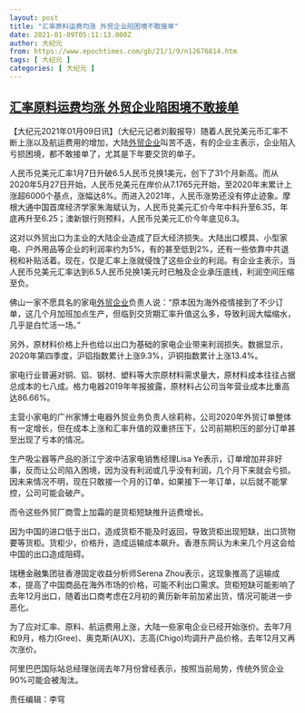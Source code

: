 ```yaml
---
layout: post
title: "汇率原料运费均涨 外贸企业陷困境不敢接单"
date: 2021-01-09T05:11:13.000Z
author: 大纪元
from: https://www.epochtimes.com/gb/21/1/9/n12676814.htm
tags: [ 大纪元 ]
categories: [ 大纪元 ]
---
```

<!--1610169073000-->
[汇率原料运费均涨 外贸企业陷困境不敢接单](https://www.epochtimes.com/gb/21/1/9/n12676814.htm)
------

<div>
<p>【大纪元2021年01月09日讯】（大纪元记者刘毅报导）随着人民兑美元币汇率不断上涨以及航运费用的增加，大陆<a href="https://www.epochtimes.com/gb/tag/%E5%A4%96%E8%B4%B8%E4%BC%81%E4%B8%9A.html">外贸企业</a>叫苦不迭，有的企业主表示，企业陷入亏损困境，都不敢接单了，尤其是下年要交货的单子。</p><p>人民币兑美元汇率1月7日升破6.5人民币兑换1美元，创下了31个月新高。而从2020年5月27日开始，人民币兑美元在岸价从7.1765元开始，至2020年末累计上涨超6000个基点，涨幅达8%。而进入2021年，人民币涨势还没有停止迹象。摩根大通中国首席经济学家朱海斌认为，人民币兑美元汇价今年中料升至6.35，年底再升至6.25；澳新银行则预料，人民币兑美元汇价今年底见6.3。</p><p>这对以外贸出口为主业的大陆企业造成了巨大经济损失。大陆出口模具、小型家电、户外用品等企业的利润率约为5%，有的甚至低到2%，还有一些依靠中共退税和补贴活着。现在，仅是汇率上涨就侵蚀了这些企业的利润。有企业主表示，当人民币兑美元汇率达到6.5人民币兑换1美元时已触及企业承压底线，利润空间压缩至负。</p><p>佛山一家不愿具名的家电<a href="https://www.epochtimes.com/gb/tag/%E5%A4%96%E8%B4%B8%E4%BC%81%E4%B8%9A.html">外贸企业</a>负责人说：“原本因为海外疫情接到了不少订单，这几个月加班加点生产，但临到交货期汇率升值这么多，导致利润大幅缩水，几乎是白忙活一场。”</p><p>另外，原材料价格上升也给以出口为基础的家电企业带来利润损失。数据显示，2020年第四季度，沪铝指数累计上涨9.3%，沪铜指数累计上涨13.4%。</p><p>家电行业普遍对铜、铝、钢材、塑料等大宗原材料需求量大，原材料成本往往占据总成本的七八成。格力电器2019年年报披露，原材料占公司当年营业成本比重高达86.66%。</p><p>主营小家电的广州家博士电器外贸业务负责人徐莉称，公司2020年外贸订单整体有一定增长，但在成本上涨和汇率升值的双重挤压下，公司前期积压的部分订单甚至出现了亏本的情况。</p><p>生产吸尘器等产品的浙江宁波中洁家电销售经理Lisa Ye表示，订单增加并非好事，反而让公司陷入困境，因为没有利润或几乎没有利润，几个月下来就会亏损。因未来情况不明，现在只敢接一个月的订单，如果接下一年订单，以后就不能掌控，公司可能会破产。</p><p>而令这些外贸厂商雪上加霜的是货柜短缺推升运费增长。</p><p>因为中国的进口低于出口，造成货柜不能及时返回，导致货柜出现短缺，出口货物要等货柜。货柜少，价格升，造成运输成本飙升。香港东网认为未来几个月这会给中国的出口造成阻碍。</p><p>瑞穗金融集团驻香港固定收益分析师Serena Zhou表示，这现象推高了运输成本，提高了中国商品在海外市场的价格，可能不利出口需求。货柜短缺可能影响了去年12月出口，随着出口商考虑在2月初的黄历新年前加紧出货，情况可能进一步恶化。</p><p>为了应对汇率、原料、航运费用上涨，大陆一些家电企业已经开始涨价。去年7月和9月，格力(Gree)、奥克斯(AUX)、志高(Chigo)均调升产品价格，去年12月又再次涨价。</p><p>阿里巴巴国际站总经理张阔去年7月份曾经表示，按照当前局势，传统外贸企业90%可能会被淘汰。</p><p>责任编辑：李穹</p>
</div>
